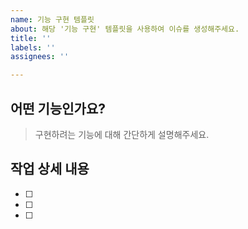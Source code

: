 ```yaml
---
name: 기능 구현 템플릿
about: 해당 '기능 구현' 템플릿을 사용하여 이슈를 생성해주세요.
title: ''
labels: ''
assignees: ''

---
```


## 어떤 기능인가요?
> 구현하려는 기능에 대해 간단하게 설명해주세요.

## 작업 상세 내용
- [ ]
- [ ]
- [ ]
